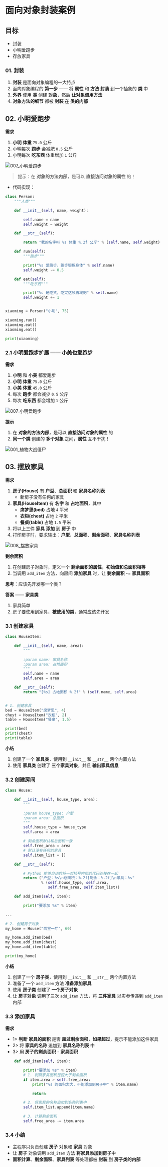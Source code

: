 # 面向对象封装案例

## 目标

* 封装
* 小明爱跑步
* 存放家具

### 01. 封装

1. **封装** 是面向对象编程的一大特点
2. 面向对象编程的 **第一步** —— 将 **属性** 和 **方法** **封装** 到一个抽象的 **类** 中
3. **外界** 使用 **类** 创建 **对象**，然后 **让对象调用方法**
4. **对象方法的细节** 都被 **封装** 在 **类的内部**

## 02. 小明爱跑步

**需求**

1. **小明** **体重** `75.0` 公斤
2. 小明每次 **跑步** 会减肥 `0.5` 公斤
3. 小明每次 **吃东西** 体重增加 `1` 公斤

![007_小明爱跑步](media/15006177106970/007_小明爱跑步.png)

> 提示：在 **对象的方法内部**，是可以 **直接访问对象的属性** 的！

* 代码实现：

```python
class Person:
    """人类"""

    def __init__(self, name, weight):

        self.name = name
        self.weight = weight

    def __str__(self):

        return "我的名字叫 %s 体重 %.2f 公斤" % (self.name, self.weight)

    def run(self):
        """跑步"""

        print("%s 爱跑步，跑步锻炼身体" % self.name)
        self.weight -= 0.5

    def eat(self):
        """吃东西"""

        print("%s 是吃货，吃完这顿再减肥" % self.name)
        self.weight += 1


xiaoming = Person("小明", 75)

xiaoming.run()
xiaoming.eat()
xiaoming.eat()

print(xiaoming)

```

### 2.1 小明爱跑步扩展 —— 小美也爱跑步

**需求**

1. **小明** 和 **小美** 都爱跑步
2. **小明** **体重** `75.0` 公斤
3. **小美** **体重** `45.0` 公斤
4. 每次 **跑步** 都会减少 `0.5` 公斤
5. 每次 **吃东西** 都会增加 `1` 公斤

![007_小明爱跑步](media/15006177106970/007_小明爱跑步.png)

**提示**

1. 在 **对象的方法内部**，是可以 **直接访问对象的属性** 的
2. **同一个类** 创建的 **多个对象** 之间，**属性** 互不干扰！

![001_植物大战僵尸](media/15006177106970/001_植物大战僵尸.png)


## 03. 摆放家具

**需求**

1. **房子(House)** 有 **户型**、**总面积** 和 **家具名称列表**
    * 新房子没有任何的家具
2. **家具(HouseItem)** 有 **名字** 和 **占地面积**，其中
    *  **席梦思(bed)** 占地 `4` 平米
    *  **衣柜(chest)** 占地 `2` 平米
    *  **餐桌(table)** 占地 `1.5` 平米
3. 将以上三件 **家具** **添加** 到 **房子** 中
4. 打印房子时，要求输出：**户型**、**总面积**、**剩余面积**、**家具名称列表**

![008_摆放家具](media/15006177106970/008_摆放家具.png)

**剩余面积**

1. 在创建房子对象时，定义一个 **剩余面积的属性**，**初始值和总面积相等**
2. 当调用 `add_item` 方法，向房间 **添加家具** 时，让 **剩余面积** -= **家具面积**

**思考**：应该先开发哪一个类？

**答案** —— **家具类**

1. 家具简单
2. 房子要使用到家具，**被使用的类**，通常应该先开发

### 3.1 创建家具

```python
class HouseItem:

    def __init__(self, name, area):
        """

        :param name: 家具名称
        :param area: 占地面积
        """
        self.name = name
        self.area = area

    def __str__(self):
        return "[%s] 占地面积 %.2f" % (self.name, self.area)


# 1. 创建家具
bed = HouseItem("席梦思", 4)
chest = HouseItem("衣柜", 2)
table = HouseItem("餐桌", 1.5)

print(bed)
print(chest)
print(table)

```

**小结**

1. 创建了一个 **家具类**，使用到 `__init__` 和 `__str__` 两个内置方法
2. 使用 **家具类** 创建了 **三个家具对象**，并且 **输出家具信息**

### 3.2 创建房间

```python
class House:

    def __init__(self, house_type, area):
        """

        :param house_type: 户型
        :param area: 总面积
        """
        self.house_type = house_type
        self.area = area

        # 剩余面积默认和总面积一致
        self.free_area = area
        # 默认没有任何的家具
        self.item_list = []

    def __str__(self):

        # Python 能够自动的将一对括号内部的代码连接在一起
        return ("户型：%s\n总面积：%.2f[剩余：%.2f]\n家具：%s"
                % (self.house_type, self.area,
                   self.free_area, self.item_list))

    def add_item(self, item):

        print("要添加 %s" % item)

...

# 2. 创建房子对象
my_home = House("两室一厅", 60)

my_home.add_item(bed)
my_home.add_item(chest)
my_home.add_item(table)

print(my_home)
```

**小结**

1. 创建了一个 **房子类**，使用到 `__init__` 和 `__str__` 两个内置方法
2. 准备了一个 `add_item` 方法 **准备添加家具**
3. 使用 **房子类** 创建了 **一个房子对象**
4. 让 **房子对象** 调用了三次 `add_item` 方法，将 **三件家具** 以实参传递到 `add_item` 内部

### 3.3 添加家具

**需求**

* 1> **判断** **家具的面积** 是否 **超过剩余面积**，**如果超过**，提示不能添加这件家具
* 2> 将 **家具的名称** 追加到 **家具名称列表** 中
* 3> 用 **房子的剩余面积** - **家具面积**

```python
    def add_item(self, item):

        print("要添加 %s" % item)
        # 1. 判断家具面积是否大于剩余面积
        if item.area > self.free_area:
            print("%s 的面积太大，不能添加到房子中" % item.name)

            return

        # 2. 将家具的名称追加到名称列表中
        self.item_list.append(item.name)

        # 3. 计算剩余面积
        self.free_area -= item.area
```

### 3.4 小结

* 主程序只负责创建 **房子** 对象和 **家具** 对象
* 让 **房子** 对象调用 `add_item` 方法 **将家具添加到房子**中
* **面积计算**、**剩余面积**、**家具列表** 等处理都被 **封装** 到 **房子类的内部**



